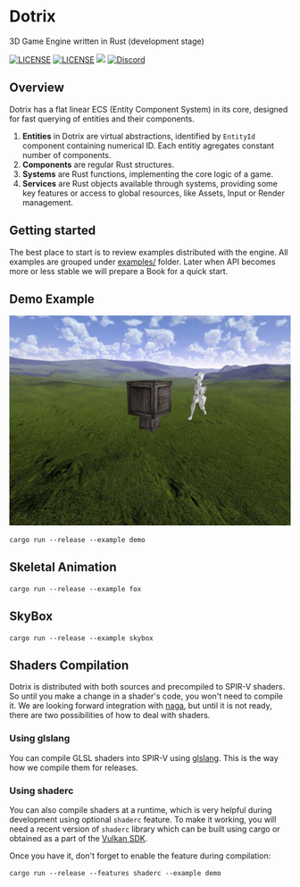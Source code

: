 # Dotrix

3D Game Engine written in Rust (development stage)

[![LICENSE](https://img.shields.io/badge/license-MIT-blue.svg)](LICENSE-MIT)
[![LICENSE](https://img.shields.io/badge/license-apache-blue.svg)](LICENSE-APACHE)
[![](https://tokei.rs/b1/github/lowenware/dotrix)](https://github.com/lowenware/dotrix)
[![Discord](https://img.shields.io/discord/706575068515532851.svg?label=&logo=discord&logoColor=ffffff&color=7389D8&labelColor=6A7EC2)](https://discord.gg/DrzwBysNRd)

## Overview

Dotrix has a flat linear ECS (Entity Component System) in its core, designed for fast querying of
entities and their components.

1. **Entities** in Dotrix are virtual abstractions, identified by `EntityId` component containing
numerical ID. Each entitiy agregates constant number of components.
2. **Components** are regular Rust structures.
3. **Systems** are Rust functions, implementing the core logic of a game.
4. **Services** are Rust objects available through systems, providing some key
features or access to global resources, like Assets, Input or Render management.

## Getting started

The best place to start is to review examples distributed with the engine. All examples are grouped
under [examples/](examples/) folder. Later when API becomes more or less stable we will prepare a
Book for a quick start.

## Demo Example
![Demo Example](./examples/demo/demo.png)

```
cargo run --release --example demo
```

## Skeletal Animation

```
cargo run --release --example fox
```

## SkyBox

```
cargo run --release --example skybox
```

## Shaders Compilation

Dotrix is distributed with both sources and precompiled to SPIR-V shaders. So until you make a
change in a shader's code, you won't need to compile it. We are looking forward integration with
[naga](https://github.com/gfx-rs/naga), but until it is not ready, there are two possibilities of
how to deal with shaders.

### Using glslang

You can compile GLSL shaders into SPIR-V using
[glslang](https://github.com/KhronosGroup/glslang/releases/tag/master-tot). This is the way how we
compile them for releases.

### Using shaderc

You can also compile shaders at a runtime, which is very helpful during development using
optional `shaderc` feature. To make it working, you will need a recent version of `shaderc`
library which can be built using cargo or obtained as a part of the
[Vulkan SDK](https://www.lunarg.com/vulkan-sdk/).

Once you have it, don't forget to enable the feature during compilation:

```
cargo run --release --features shaderc --example demo
```

